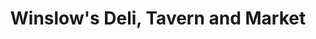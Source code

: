 ---
title: "Winslow's Deli, Tavern and Market"
url: /greenville/winslows-deli-tavern-and-market/
shop: deli
---